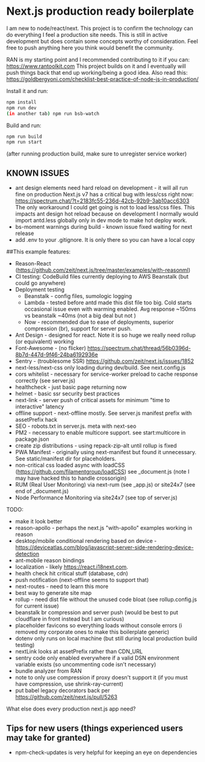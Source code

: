 # Next.js production ready boilerplate 

I am new to node/react/next.  This project is to confirm the technology can do everything I feel a production site needs.
This is still in active development but does contain some concepts worthy of consideration.
Feel free to push anything here you think would benefit the community.

RAN is my starting point and I recommended contributing to it if you can: https://www.rantoolkit.com
This project builds on it and I eventually will push things back that end up working/being a good idea.
Also read this: https://goldbergyoni.com/checklist-best-practice-of-node-js-in-production/

Install it and run:

```bash
npm install
npm run dev
(in another tab) npm run bsb-watch
```

Build and run:

```bash
npm run build
npm run start
```
(after running production build, make sure to unregister service worker)

## KNOWN ISSUES
* ant design elements need hard reload on development - it will all run fine on production
Next.js v7 has a critical bug with less/css right now: https://spectrum.chat/?t=2183fc55-236d-42cb-92b9-3ab10acc6303
The only workaround I could get going is not to load less/css files.  This impacts ant design hot reload because 
on development I normally would import antd.less globally only in dev mode to make hot deploy work.
* bs-moment warnings during build - known issue fixed waiting for next release
* add .env to your .gitignore.  It is only there so you can have a local copy

##This example features:

* Reason-React (https://github.com/zeit/next.js/tree/master/examples/with-reasonml)
* CI testing: CodeBuild files currently deploying to AWS Beanstalk (but could go anywhere)
* Deployment testing
  * Beanstalk - config files, sumologic logging 
  * Lambda - tested before antd made this dist file too big. Cold starts occasional issue even with warming enabled.
    Avg response ~150ms vs beanstalk ~40ms (not a big deal but not )
  * Now - recommended due to ease of deployments, superior compression (br), support for server push.
* Ant Design - designed for react.  Note it is so huge we really need rollup (or equivalent) working
* Font-Awesome - (no flicker) https://spectrum.chat/thread/56b0396d-8b7d-447d-9f46-24ba6192936e
* Sentry - (troublesome SSR) https://github.com/zeit/next.js/issues/1852 
* next-less/next-css only loading during dev/build.  See next.config.js
* cors whitelist - necessary for service-worker preload to cache response correctly (see server.js)
* healthcheck - just basic page returning now
* helmet - basic ssr security best practices
* next-link - server push of critical assets for minimum "time to interactive" latency 
* offline support - next-offline mostly.  See server.js manifest prefix with assetPrefix hack 
* SEO - robots.txt in server.js.  meta with next-seo
* PM2 - necessary to enable multicore support.  see start:multicore in package.json
* create zip distributions - using repack-zip-alt until rollup is fixed 
* PWA Manifest - originally using next-manifest but found it unnecessary.  See static/manifest dir for placeholders.
* non-critical css loaded async with loadCSS (https://github.com/filamentgroup/loadCSS) see _document.js (note I may have hacked this to handle crossorigin)
* RUM (Real User Monitoring) via next-rum (see _app.js) or site24x7 (see end of _document.js) 
* Node Performance Monitoring via site24x7 (see top of server.js)

TODO: 
* make it look better 
* reason-apollo - perhaps the next.js "with-apollo" examples working in reason
* desktop/mobile conditional rendering based on device - https://deviceatlas.com/blog/javascript-server-side-rendering-device-detection
* ant-mobile reason bindings
* localization - likely https://react.i18next.com.   
* health check hit critical stuff (database, cdn)
* push notification (next-offline seems to support that)
* next-routes - need to learn this more
* best way to generate site map
* rollup - need dist file without the unused code bloat (see rollup.config.js for current issue)
* beanstalk br compression and server push (would be best to put cloudflare in front instead but I am curious)
* placeholder favicons so everything loads without console errors (i removed my corporate ones to make this boilerplate generic)
* dotenv only runs on local machine (but still during local production build testing)
* nextLink looks at assetPrefix rather than CDN_URL
* sentry code only enabled everywhere if a valid DSN environment variable exists (so uncommenting code isn't necessary)
* bundle analyzer from RAN 
* note to only use compression if proxy doesn't support it (if you must have compression, use shrink-ray-current)
* put babel legacy decorators back per https://github.com/zeit/next.js/pull/5263

What else does every production next.js app need?


## Tips for new users (things experienced users may take for granted)
- npm-check-updates is very helpful for keeping an eye on dependencies
